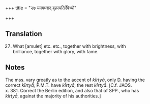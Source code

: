 +++
title = "२७ यमबध्नाद् बृहस्पतिर्देवेभ्यो"

+++
## Translation
27. What \[amulet\] etc. etc., together with brightness, with  
brilliance, together with glory, with fame.

## Notes
The mss. vary greatly as to the accent of *kīrtyā*, only D. having the  
correct *kīrtyā́;* P.M.T. have *kī́rtyā*, the rest *kīrtyā̀*. ⌊C.f. JAOS.  
x. 381. Correct the Berlin edition, and also that of SPP., who has  
*kīrtyā̀*, against the majority of his authorities.⌋
